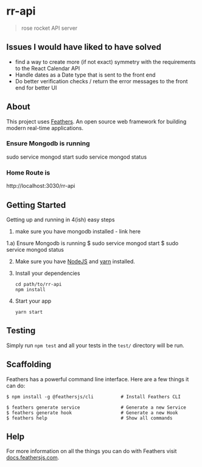 # rr-api

> rose rocket API server

## Issues I would have liked to have solved

- find a way to create more (if not exact) symmetry with the requirements to the React Calendar API
- Handle dates as a Date type that is sent to the front end
- Do better verification checks / return the error messages to the front end for better UI

## About

This project uses [Feathers](http://feathersjs.com). An open source web framework for building modern real-time applications.

### Ensure Mongodb is running
sudo service mongod start
sudo service mongod status


### Home Route is 
http://localhost:3030/rr-api

## Getting Started

Getting up and running in 4(ish) easy steps
 
1. make sure you have mongodb installed - link here

1.a) Ensure Mongodb is running
     $ sudo service mongod start
     $ sudo service mongod status

2. Make sure you have [NodeJS](https://nodejs.org/) and [yarn](https://classic.yarnpkg.com/en/docs/install/#debian-stable) installed.


3. Install your dependencies

    ```
    cd path/to/rr-api
    npm install
    ```

4. Start your app

    ```
    yarn start
    ```

## Testing

Simply run `npm test` and all your tests in the `test/` directory will be run.

## Scaffolding

Feathers has a powerful command line interface. Here are a few things it can do:

```
$ npm install -g @feathersjs/cli          # Install Feathers CLI

$ feathers generate service               # Generate a new Service
$ feathers generate hook                  # Generate a new Hook
$ feathers help                           # Show all commands
```

## Help

For more information on all the things you can do with Feathers visit [docs.feathersjs.com](http://docs.feathersjs.com).
